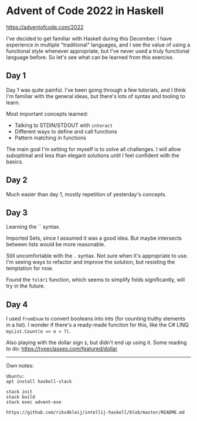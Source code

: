 # Advent of Code 2022 in Haskell

<https://adventofcode.com/2022>

I've decided to get familiar with Haskell during this December. 
I have experience in multiple "traditional" languages, and I see the value of using a functional style
whenever appropriate, but I've never used a truly functional language before. So let's see what can be learned from this exercise. 

## Day 1


Day 1 was quite painful. I've been going through a few tutorials, and I think I'm familiar with the general ideas, but there's lots of syntax and tooling to learn. 

Most important concepts learned:
- Talking to STDIN/STDOUT with `interact`
- Different ways to define and call functions
- Pattern matching in functions


The main goal I'm setting for myself is to solve all challenges. 
I will allow suboptimal and less than elegant solutions until I feel confident with the basics.   


## Day 2

Much easier than day 1, mostly repetition of yesterday's concepts. 



## Day 3


Learning the `` syntax. 

Imported Sets, since I assumed it was a good idea. But maybe intersects between lists would be more reasonable. 

Still uncomfortable with the `.` syntax. Not sure when it's appropriate to use. 
I'm seeing ways to refactor and improve the solution, but resisting the temptation for now. 

Found the `foldr1` function, which seems to simplify folds significantly, will try in the future. 

## Day 4

I used `fromEnum` to convert booleans into ints (for counting truthy elements in a list). 
I wonder if there's a ready-made funciton for this, like the C# LINQ `myList.Count(e => e > 7)`.

Also playing with the dollar sign `$`, but didn't end up using it.
Some reading to do: <https://typeclasses.com/featured/dollar>


---

Own notes:

	Ubuntu:
	apt install haskell-stack

	stack init
	stack build
	stack exec advent-exe

	https://github.com/rikvdkleij/intellij-haskell/blob/master/README.md

